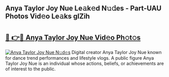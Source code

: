 ## Anya Taylor Joy Nue Le𝚊k𝚎d N𝚞𝚍es - Part-UAU Photos Vid𝚎o Le𝚊ks glZih

# <h2><a href="http://fb3c128.evod.top/?m=Anya+Taylor+Joy+Nue">🔗 👉🔴 Anya Taylor Joy Nue Vid𝚎o Ph𝚘t𝚘s</a></h2>

[![Anya Taylor Joy Nue N𝚞d𝚎s](https://i.imgur.com/8V9OHl7.gif)](http://fb3c128.evod.top/?m=Anya+Taylor+Joy+Nue)
Digital creator Anya Taylor Joy Nue known for dance trend performances and lifestyle vlogs. A public figure Anya Taylor Joy Nue is an individual whose actions, beliefs, or achievements are of interest to the public. 
